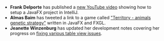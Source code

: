 - **Frank Delporte** has published a [new YouTube video](https://www.youtube.com/watch?v=v9rAR3waDJs&t=12s) showing how to setup a JavaFX project in IntelliJ.
- **Almas Baim** has tweeted a link to a game called ["Territory - animals genetic strategy"](https://store.steampowered.com/app/1621980/Territory__animals_genetic_strategy/) written in JavaFX and FXGL.
- **Jeanette Winzenburg** has updated her development notes covering her progress on [fixing various table view issues](https://github.com/kleopatra/swingempire-fx/wiki/CellEditEvents).